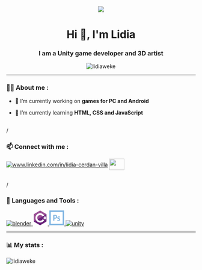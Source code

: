<div id="header" align="center">
    <img src="https://tenor.com/es/view/peter-griffin-nails-nail-computer-keyboard-gif-7886259f" width="200" />
    <h1 align="center">Hi 👋, I'm Lidia</h1>
    <h3 align="center">I am a Unity game developer and 3D artist</h3>
    <p align="center"> <img src="https://komarev.com/ghpvc/?username=lidiaweke&label=Profile%20views&color=0e75b6&style=flat" alt="lidiaweke" /> </p>
</div>

---

### 👨‍💻 About me :

- 🔭 I’m currently working on **games for PC and Android**
 
- 🌱 I’m currently learning **HTML, CSS and JavaScript**

<br>/<br>

### 📫 Connect with me :
<p align="left">
<a href="https://linkedin.com/in/lidia-cerdan-villa" target="blank"><img align="center" src="https://raw.githubusercontent.com/rahuldkjain/github-profile-readme-generator/master/src/images/icons/Social/linked-in-alt.svg" alt="www.linkedin.com/in/lidia-cerdan-villa" height="30" width="40" /></a> <a href = "mailto: lidiagl1997@ehotmail.com"><img align="center" src="https://www.pngwing.com/es/free-png-ykgvn.svg" height="30" width="40" /></a>
</p>

<br>/<br>

 ### 🔨 Languages and Tools :
  <p align="left"> <a href="https://www.blender.org/" target="_blank" rel="noreferrer"> <img src="https://download.blender.org/branding/community/blender_community_badge_white.svg" alt="blender" width="40" height="40"/> </a> <a href="https://www.w3schools.com/cs/" target="_blank" rel="noreferrer"> <img src="https://raw.githubusercontent.com/devicons/devicon/master/icons/csharp/csharp-original.svg" alt="csharp" width="40" height="40"/> </a> <a href="https://www.photoshop.com/en" target="_blank" rel="noreferrer"> <img src="https://raw.githubusercontent.com/devicons/devicon/master/icons/photoshop/photoshop-line.svg" alt="photoshop" width="40" height="40"/> </a> <a href="https://unity.com/" target="_blank" rel="noreferrer"> <img src="https://www.vectorlogo.zone/logos/unity3d/unity3d-icon.svg" alt="unity" width="40" height="40"/> </a> </p>

---

### 📊 My stats :

<p><img align="center" src="https://github-readme-stats.vercel.app/api/top-langs?username=lidiaweke&show_icons=true&locale=en&layout=compact" alt="lidiaweke" /></p>
